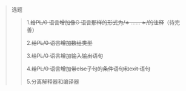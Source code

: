 ﻿> 选题
> >1.~~给PL/0 语言增加像C 语言那样的形式为/∗ …… ∗/的注释~~（待完善）
> >
> >2.~~给PL/0 语言增加数组类型~~
> >
> >3.~~给PL/0 语言增加输入输出语句~~
> >
> >4.~~给PL/0 语言增加带else子句的条件语句和exit 语句~~
> >
> >5.分离解释器和编译器


